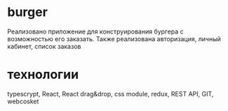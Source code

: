 # burger

Реализовано приложение для конструирования бургера с возможностью его заказать.
Также реализована авторизация, личный кабинет, список заказов

# технологии
typescrypt, React, React drag&drop, css module, redux, REST API, GIT, webcosket
